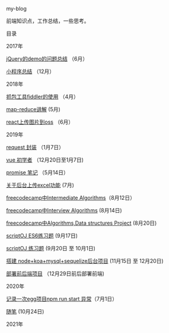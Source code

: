 my-blog 

前端知识点，工作总结，一些思考。

目录

2017年

[jQuery的demo的问题总结](https://github.com/tang-yue/my-blog/blob/master/pages/2017/jQuery-demo-problem.md) （6月）

[小程序总结](https://github.com/tang-yue/my-blog/blob/master/pages/2017/weChat-small-program-development.md) （12月）

2018年

[抓包工具fiddler的使用](https://github.com/tang-yue/my-blog/blob/master/pages/2018/fiddler-course.md) （4月）

[map-reduce讲解](https://github.com/tang-yue/my-blog/blob/master/pages/2018/map-reduce.md) (5月)

[react上传图片到oss](https://github.com/tang-yue/my-blog/blob/master/pages/2018/react-oss-upload.md) （6月）

2019年

[request 封装](https://github.com/tang-yue/my-blog/blob/master/pages/2019/request.md) （1月7日）

[vue 初学者](https://github.com/tang-yue/my-blog/blob/master/pages/2019/vue-beginner.md) （12月20日至1月7日)

[promise 笔记](https://github.com/tang-yue/my-blog/blob/master/pages/2019/promise-note.md) （5月14日）

[关于后台上传excel功能](https://github.com/tang-yue/my-blog/blob/master/pages/2019/work-import-excel.md) (7月)

[freecodecamp中Intermediate Algorithms](https://github.com/tang-yue/my-blog/blob/master/pages/2019/freecodecamp/freecodecamp-intermediate-algorithms.md)（8月12日）

[freecodecamp中Interview Algorithms](https://github.com/tang-yue/my-blog/blob/master/pages/2019/freecodecamp/freecodecamp-interview-algorithms.md) (8月14日)

[freecodecamp中Algorithms,Data structures Project](https://github.com/tang-yue/my-blog/blob/master/pages/2019/freecodecamp/AlgorithmsAndDataStructures.md) (8月20日)

[scriptOJ ES6练习题](https://github.com/tang-yue/my-blog/blob/master/pages/2019/scriptoj/scriptoj-es6.md)  (9月17日)

[scriptOJ 练习题](https://github.com/tang-yue/my-blog/blob/master/pages/2019/scriptoj/scriptoj.md) (9月20日 至 10月1日)

[搭建 node+koa+mysql+sequelize后台项目](https://github.com/tang-yue/simple-node-koa-mysql-sequelize) (11月15日 至 12月20日)

[部署前后端项目](https://github.com/tang-yue/my-blog/blob/master/notes/node/deploy.md) （12月29日前后部署前端)

2020年

[记录一次egg项目npm run start 异常](https://github.com/tang-yue/my-blog/blob/master/pages/2020/startError.md)（7月1日）

[随笔](https://github.com/tang-yue/my-blog/blob/master/thinking/2020/10-23.md) (10月24日)

2021年



